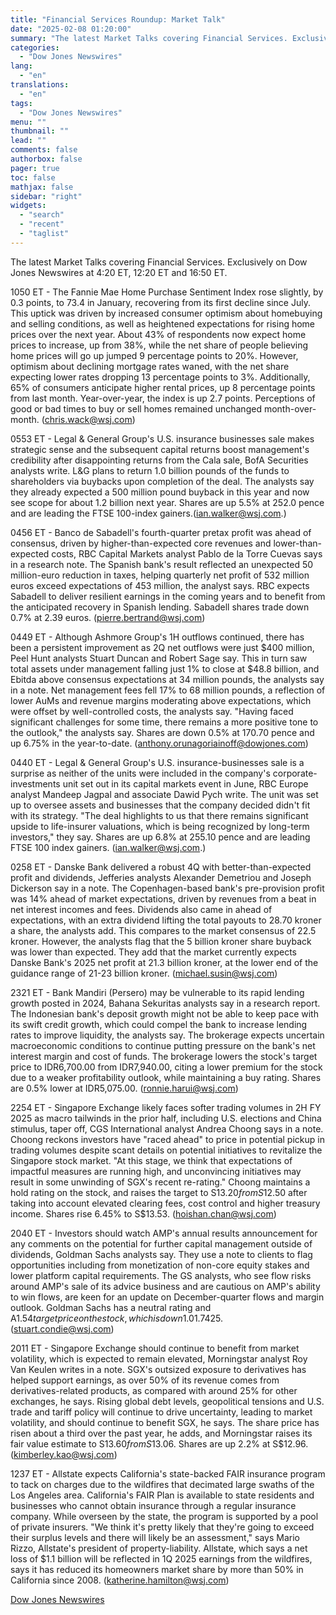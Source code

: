 ```yaml
---
title: "Financial Services Roundup: Market Talk"
date: "2025-02-08 01:20:00"
summary: "The latest Market Talks covering Financial Services. Exclusively on Dow Jones Newswires at 4:20 ET, 12:20 ET and 16:50 ET.1050 ET - The Fannie Mae Home Purchase Sentiment Index rose slightly, by 0.3 points, to 73.4 in January, recovering from its first decline since July. This uptick was driven by..."
categories:
  - "Dow Jones Newswires"
lang:
  - "en"
translations:
  - "en"
tags:
  - "Dow Jones Newswires"
menu: ""
thumbnail: ""
lead: ""
comments: false
authorbox: false
pager: true
toc: false
mathjax: false
sidebar: "right"
widgets:
  - "search"
  - "recent"
  - "taglist"
---
```


The latest Market Talks covering Financial Services. Exclusively on Dow Jones Newswires at 4:20 ET, 12:20 ET and 16:50 ET.

1050 ET - The Fannie Mae Home Purchase Sentiment Index rose slightly, by 0.3 points, to 73.4 in January, recovering from its first decline since July. This uptick was driven by increased consumer optimism about homebuying and selling conditions, as well as heightened expectations for rising home prices over the next year. About 43% of respondents now expect home prices to increase, up from 38%, while the net share of people believing home prices will go up jumped 9 percentage points to 20%. However, optimism about declining mortgage rates waned, with the net share expecting lower rates dropping 13 percentage points to 3%. Additionally, 65% of consumers anticipate higher rental prices, up 8 percentage points from last month. Year-over-year, the index is up 2.7 points. Perceptions of good or bad times to buy or sell homes remained unchanged month-over-month. (chris.wack@wsj.com)

0553 ET - Legal & General Group's U.S. insurance businesses sale makes strategic sense and the subsequent capital returns boost management's credibility after disappointing returns from the Cala sale, BofA Securities analysts write. L&G plans to return 1.0 billion pounds of the funds to shareholders via buybacks upon completion of the deal. The analysts say they already expected a 500 million pound buyback in this year and now see scope for about 1.2 billion next year. Shares are up 5.5% at 252.0 pence and are leading the FTSE 100-index gainers.(ian.walker@wsj.com.)

0456 ET - Banco de Sabadell's fourth-quarter pretax profit was ahead of consensus, driven by higher-than-expected core revenues and lower-than-expected costs, RBC Capital Markets analyst Pablo de la Torre Cuevas says in a research note. The Spanish bank's result reflected an unexpected 50 million-euro reduction in taxes, helping quarterly net profit of 532 million euros exceed expectations of 453 million, the analyst says. RBC expects Sabadell to deliver resilient earnings in the coming years and to benefit from the anticipated recovery in Spanish lending. Sabadell shares trade down 0.7% at 2.39 euros. (pierre.bertrand@wsj.com)

0449 ET - Although Ashmore Group's 1H outflows continued, there has been a persistent improvement as 2Q net outflows were just $400 million, Peel Hunt analysts Stuart Duncan and Robert Sage say. This in turn saw total assets under management falling just 1% to close at $48.8 billion, and Ebitda above consensus expectations at 34 million pounds, the analysts say in a note. Net management fees fell 17% to 68 million pounds, a reflection of lower AuMs and revenue margins moderating above expectations, which were offset by well-controlled costs, the analysts say. "Having faced significant challenges for some time, there remains a more positive tone to the outlook," the analysts say. Shares are down 0.5% at 170.70 pence and up 6.75% in the year-to-date. (anthony.orunagoriainoff@dowjones.com)

0440 ET - Legal & General Group's U.S. insurance-businesses sale is a surprise as neither of the units were included in the company's corporate-investments unit set out in its capital markets event in June, RBC Europe analyst Mandeep Jagpal and associate Dawid Pych write. The unit was set up to oversee assets and businesses that the company decided didn't fit with its strategy. "The deal highlights to us that there remains significant upside to life-insurer valuations, which is being recognized by long-term investors," they say. Shares are up 6.8% at 255.10 pence and are leading FTSE 100 index gainers. (ian.walker@wsj.com.)

0258 ET - Danske Bank delivered a robust 4Q with better-than-expected profit and dividends, Jefferies analysts Alexander Demetriou and Joseph Dickerson say in a note. The Copenhagen-based bank's pre-provision profit was 14% ahead of market expectations, driven by revenues from a beat in net interest incomes and fees. Dividends also came in ahead of expectations, with an extra dividend lifting the total payouts to 28.70 kroner a share, the analysts add. This compares to the market consensus of 22.5 kroner. However, the analysts flag that the 5 billion kroner share buyback was lower than expected. They add that the market currently expects Danske Bank's 2025 net profit at 21.3 billion kroner, at the lower end of the guidance range of 21-23 billion kroner. (michael.susin@wsj.com)

2321 ET - Bank Mandiri (Persero) may be vulnerable to its rapid lending growth posted in 2024, Bahana Sekuritas analysts say in a research report. The Indonesian bank's deposit growth might not be able to keep pace with its swift credit growth, which could compel the bank to increase lending rates to improve liquidity, the analysts say. The brokerage expects uncertain macroeconomic conditions to continue putting pressure on the bank's net interest margin and cost of funds. The brokerage lowers the stock's target price to IDR6,700.00 from IDR7,940.00, citing a lower premium for the stock due to a weaker profitability outlook, while maintaining a buy rating. Shares are 0.5% lower at IDR5,075.00. (ronnie.harui@wsj.com)

2254 ET - Singapore Exchange likely faces softer trading volumes in 2H FY 2025 as macro tailwinds in the prior half, including U.S. elections and China stimulus, taper off, CGS International analyst Andrea Choong says in a note. Choong reckons investors have "raced ahead" to price in potential pickup in trading volumes despite scant details on potential initiatives to revitalize the Singapore stock market. "At this stage, we think that expectations of impactful measures are running high, and unconvincing initiatives may result in some unwinding of SGX's recent re-rating." Choong maintains a hold rating on the stock, and raises the target to S$13.20 from S$12.50 after taking into account elevated clearing fees, cost control and higher treasury income. Shares rise 6.45% to S$13.53. (hoishan.chan@wsj.com)

2040 ET - Investors should watch AMP's annual results announcement for any comments on the potential for further capital management outside of dividends, Goldman Sachs analysts say. They use a note to clients to flag opportunities including from monetization of non-core equity stakes and lower platform capital requirements. The GS analysts, who see flow risks around AMP's sale of its advice business and are cautious on AMP's ability to win flows, are keen for an update on December-quarter flows and margin outlook. Goldman Sachs has a neutral rating and A$1.54 target price on the stock, which is down 1.0% at A$1.7425. (stuart.condie@wsj.com)

2011 ET - Singapore Exchange should continue to benefit from market volatility, which is expected to remain elevated, Morningstar analyst Roy Van Keulen writes in a note. SGX's outsized exposure to derivatives has helped support earnings, as over 50% of its revenue comes from derivatives-related products, as compared with around 25% for other exchanges, he says. Rising global debt levels, geopolitical tensions and U.S. trade and tariff policy will continue to drive uncertainty, leading to market volatility, and should continue to benefit SGX, he says. The share price has risen about a third over the past year, he adds, and Morningstar raises its fair value estimate to S$13.60 from S$13.06. Shares are up 2.2% at S$12.96. (kimberley.kao@wsj.com)

1237 ET - Allstate expects California's state-backed FAIR insurance program to tack on charges due to the wildfires that decimated large swaths of the Los Angeles area. California's FAIR Plan is available to state residents and businesses who cannot obtain insurance through a regular insurance company. While overseen by the state, the program is supported by a pool of private insurers. "We think it's pretty likely that they're going to exceed their surplus levels and there will likely be an assessment," says Mario Rizzo, Allstate's president of property-liability. Allstate, which says a net loss of $1.1 billion will be reflected in 1Q 2025 earnings from the wildfires, says it has reduced its homeowners market share by more than 50% in California since 2008. (katherine.hamilton@wsj.com)

[Dow Jones Newswires](https://www.tradingview.com/news/DJN_DN20250207008515:0/)
